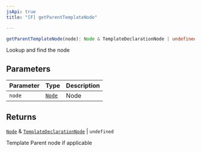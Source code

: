 ```yaml
---
jsApi: true
title: "[F] getParentTemplateNode"

---
```

```ts
getParentTemplateNode(node): Node & TemplateDeclarationNode | undefined
```

Lookup and find the node

## Parameters

| Parameter | Type | Description |
| :------ | :------ | :------ |
| `node` | [`Node`](../type-aliases/Node.md) | Node |

## Returns

[`Node`](../type-aliases/Node.md) & [`TemplateDeclarationNode`](../interfaces/TemplateDeclarationNode.md) \| `undefined`

Template Parent node if applicable
